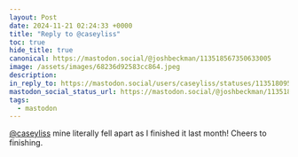 ```yaml
---
layout: Post
date: 2024-11-21 02:24:33 +0000
title: "Reply to @caseyliss"
toc: true
hide_title: true
canonical: https://mastodon.social/@joshbeckman/113518567350633005
image: /assets/images/68236d92583cc864.jpeg
description: 
in_reply_to: https://mastodon.social/users/caseyliss/statuses/113518095490495437
mastodon_social_status_url: https://mastodon.social/@joshbeckman/113518567350633005
tags:
  - mastodon
---
```


<p><span class="h-card" translate="no"><a href="https://mastodon.social/@caseyliss" class="u-url mention">@<span>caseyliss</span></a></span> mine literally fell apart as I finished it last month! Cheers to finishing.</p>
